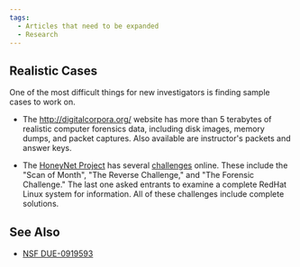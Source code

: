 ```yaml
---
tags:
  - Articles that need to be expanded
  - Research
---
```

## Realistic Cases

One of the most difficult things for new investigators is finding sample
cases to work on.

- The <http://digitalcorpora.org/> website has more than 5 terabytes of
  realistic computer forensics data, including disk images, memory
  dumps, and packet captures. Also available are instructor's packets
  and answer keys.

<!-- -->

- The [HoneyNet Project](https://www.honeynet.org/) has several
  [challenges](https://www.honeynet.org/challenges/) online. These include
  the "Scan of Month", "The Reverse Challenge," and "The Forensic
  Challenge." The last one asked entrants to examine a complete RedHat
  Linux system for information. All of these challenges include complete
  solutions.

## See Also

- [NSF DUE-0919593](nsf_due-0919593.md)
